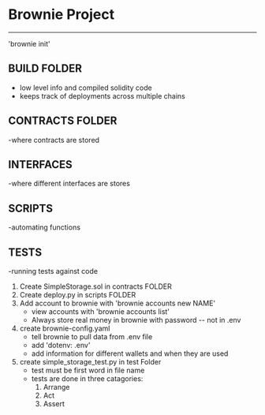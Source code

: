 # Brownie Project
------------------

'brownie init'

## BUILD FOLDER
- low level info and compiled solidity code
- keeps track of deployments across multiple chains

## CONTRACTS FOLDER
-where contracts are stored

## INTERFACES
-where different interfaces are stores

## SCRIPTS
-automating functions

## TESTS
-running tests against code

1. Create SimpleStorage.sol in contracts FOLDER
2. Create deploy.py in scripts FOLDER
3. Add account to brownie with 'brownie accounts new NAME'
    - view accounts with 'brownie accounts list'
    - Always store real money in brownie with password -- not in .env
5. create brownie-config.yaml
    - tell brownie to pull data from .env file
    - add 'dotenv: .env'
    - add information for different wallets and when they are used
6. create simple_storage_test.py in test Folder
    - test must be first word in file name
    - tests are done in three catagories:
        1. Arrange
        2. Act
        3. Assert